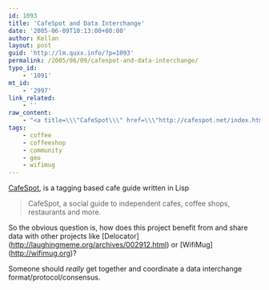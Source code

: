 ```yaml
---
id: 1093
title: 'CafeSpot and Data Interchange'
date: '2005-06-09T10:13:00+00:00'
author: Kellan
layout: post
guid: 'http://lm.quxx.info/?p=1093'
permalink: /2005/06/09/cafespot-and-data-interchange/
typo_id:
    - '1091'
mt_id:
    - '2997'
link_related:
    - ''
raw_content:
    - "<a title=\\\"CafeSpot\\\" href=\\\"http://cafespot.net/index.html\\\">CafeSpot</a>, is a tagging based cafe guide written in Lisp\r\n\r\n> CafeSpot, a social guide to independent cafes, coffee shops, restaurants and more.\r\n\r\nSo the obvious question is, how does this project benefit from and share data with other projects like [Delocator](http://laughingmeme.org/archives/002912.html) or [WifiMug](http://wifimug.org)?\r\n\r\nSomeone should *really* get together and coordinate a data interchange format/protocol/consensus."
tags:
    - coffee
    - coffeeshop
    - community
    - geo
    - wifimug
---
```


[CafeSpot](http://cafespot.net/index.html "CafeSpot"), is a tagging based cafe guide written in Lisp

> CafeSpot, a social guide to independent cafes, coffee shops, restaurants and more.

So the obvious question is, how does this project benefit from and share data with other projects like \[Delocator\](http://laughingmeme.org/archives/002912.html) or \[WifiMug\](http://wifimug.org)?

Someone should *really* get together and coordinate a data interchange format/protocol/consensus.
